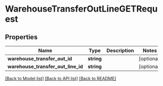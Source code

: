 # WarehouseTransferOutLineGETRequest

## Properties
Name | Type | Description | Notes
------------ | ------------- | ------------- | -------------
**warehouse_transfer_out_id** | **string** |  | [optional] 
**warehouse_transfer_out_line_id** | **string** |  | [optional] 

[[Back to Model list]](../README.md#documentation-for-models) [[Back to API list]](../README.md#documentation-for-api-endpoints) [[Back to README]](../README.md)



